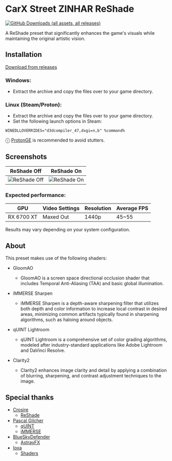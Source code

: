 # CarX Street ZINHAR ReShade
[![GitHub Downloads (all assets, all releases)](https://img.shields.io/github/downloads/FaridZelli/CarX-Street-ReShade/total?style=for-the-badge&logo=github&label=Total%20Downloads&labelColor=blue&color=green&cacheSeconds=7200)](https://github.com/FaridZelli/CarX-Street-ReShade/releases/latest)
  
A ReShade preset that significantly enhances the game's visuals while maintaining the original artistic vision.

## Installation
[Download from releases](https://github.com/FaridZelli/CarX-Street-ReShade/releases/latest)
### Windows:
- Extract the archive and copy the files over to your game directory.

### Linux (Steam/Proton):
- Extract the archive and copy the files over to your game directory.  
- Set the following launch options in Steam:
```
WINEDLLOVERRIDES="d3dcompiler_47,dxgi=n,b" %command%
```
ⓘ [ProtonGE](https://github.com/GloriousEggroll/proton-ge-custom) is recommended to avoid stutters.

## Screenshots

| ReShade Off | ReShade On |
| --- | --- |
| ![ReShade Off](https://github.com/FaridZelli/CarX-Street-ReShade/blob/main/images/Screenshot_20240917_124906.png) | ![ReShade On](https://github.com/FaridZelli/CarX-Street-ReShade/blob/main/images/Screenshot_20240917_124910.png) |

### Expected performance:
| GPU | Video Settings | Resolution | Average FPS |
| --- | --- | --- | --- |
| RX 6700 XT | Maxed Out | 1440p | 45~55 |
  
Results may vary depending on your system configuration.

## About
This preset makes use of the following shaders:

- GloomAO
  - GloomAO is a screen space directional occlusion shader that includes Temporal Anti-Aliasing (TAA) and basic global illumination.

- iMMERSE Sharpen
  - iMMERSE Sharpen is a depth-aware sharpening filter that utilizes both depth and color information to increase local contrast in desired areas, minimizing common artifacts typically found in sharpening algorithms, such as haloing around objects.

- qUINT Lightroom
  - qUINT Lightroom is a comprehensive set of color grading algorithms, modeled after industry-standard applications like Adobe Lightroom and DaVinci Resolve.

- Clarity2
  - Clarity2 enhances image clarity and detail by applying a combination of blurring, sharpening, and contrast adjustment techniques to the image.

## Special thanks
- [Crosire](https://github.com/crosire)
  - [ReShade](https://github.com/crosire/reshade)
- [Pascal Gilcher](https://github.com/martymcmodding)
  - [qUINT](https://github.com/martymcmodding/qUINT)
  - [iMMERSE](https://github.com/martymcmodding/iMMERSE)
- [BlueSkyDefender](https://github.com/BlueSkyDefender)
  - [AstrayFX](https://github.com/BlueSkyDefender/AstrayFX)
- [Ioxa](https://github.com/Ioxa53)
  - [Shaders](https://github.com/Ioxa53/reshade-shaders/tree/patch-1)
